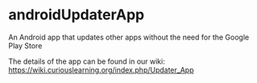 # androidUpdaterApp
An Android app that updates other apps without the need for the Google Play Store


The details of the app can be found in our wiki: https://wiki.curiouslearning.org/index.php/Updater_App

